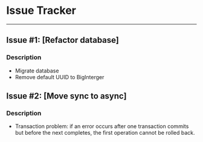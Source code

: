# Issue Tracker

---

## Issue #1: [Refactor database]
### Description
- Migrate database
- Remove default UUID to BigInterger


## Issue #2: [Move sync to async]
### Description
- Transaction problem: if an error occurs after one transaction commits but before the next completes, the first operation cannot be rolled back.